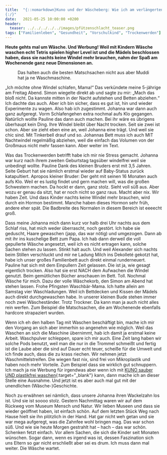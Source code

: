 ```yaml
---
title:  "{::nomarkdown}Kuno und der Wäscheberg: Wie ich am verlängerten Wochenende zur Waschbär-Mama wurde
{:/}"
date:   2021-05-25 10:00:00 +0200
header:
  teaser: ../../../../../images/pfützenschlacht_teaser.png
tags: ["Familienleben", "Gesundheit", "Vorschulkind", "Trockenwerden"]
---
```


**Heute gehts mal um Wäsche. Und Werbung! Weil mit Kindern Wäsche waschen echt Tetris spielen higher Level ist und die Mädels beschlossen haben, dass sie nachts keine Windel mehr brauchen, nahm der Spaß am Wochenende ganz neue Dimensionen an.**

<figure>
  <img src="../../../../../images/pfützenschlacht.png" alt="">
  <figcaption>Das halten auch die besten Matschsachen nicht aus aber Muddi hat ja ne Waschmaschine.</figcaption>
</figure> 

„Ich möchte ohne Windel schlafen, Mama!“ Das verkündete meine 5-jährige am Freitag Abend. Simon wiegelte direkt ab und sagte zu mir: „Mach das bloß nicht. Da kannste mitten in der Nacht aufstehen und Betten abziehen.“ Ich dachte das auch. Aber ich bin sicher, dass es gut ist, hin und wieder Experimente zu wagen. Also hab ich zugestimmt. Johanna war dann auch ganz aufgeregt. Vorm Schlafengehen extra nochmal aufs Klo gegangen. Natürlich wollte Pauline das dann auch machen. Bei ihr wäre es übrigens überhaupt kein Ding. Ihre Windel bleibt über Nacht trocken. Seit sie zwei ist schon. Aber sie zieht eben eine an, weil Johanna eine trägt. Und weil sie chic sind. Mit Tinkerbell drauf und so. Johannas Bett muss ich auch MIT Nachtwindel regelmäßig abziehen, weil die einfach das Volumen von der Großmaus nicht mehr fassen kann. Aber weiter im Text.

Was das Trockenwerden betrifft habe ich mir nie Stress gemacht. Johanna war kurz nach ihrem zweiten Geburtstag tagsüber windelfrei weil sie unbedingt wollte. Pauline Dank des kleinen Bruders erst mit 3,5 Jahren. Seite Geburt hat sie nämlich erstmal wieder auf Baby-Status zurück katapultiert. Apropos kleiner Bruder: Der geht mit seinen 16 Monaten auch aufs Klo. Weil er es lustig findet und gern machen will, was die großen Schwestern machen. Da hockt er dann, ganz stolz. Sieht voll süß aus. Aber wozu er genau da sitzt, hat er noch nicht so ganz raus. Macht aber nix. Wir haben Zeit. Und dass Kinder nachts keine Windel mehr brauchen, wird durch ein Hormon bestimmt. Manche haben dieses Hormon sehr früh, andere eher spät. Die Badbreite des Normalen in diesem Bereich ist eeeecht groß.

Dass meine Johanna mich dann kurz vor halb drei Uhr nachts aus dem Schlaf riss, hat mich weder überrascht, noch gestört. Ich habe sie geduscht, Haare gewaschen (japp, das war nötig) und umgezogen. Dann ab mit ihr ins kuschelige Bett zum Papa. Ich hab dann derweil die voll gepullerte Wäsche angesetzt, weil ich es nicht ertragen kann, solche Sachen stehen zu lassen. Stinkt halt auch. Und weil Alexander sich nachts beim Stillen verschluckt und mir ne Ladung Milch ins Dekolleté gekotzt hat, habe ich unser großes Familienbett auch direkt einmal runderneuert. Pauline hat sich mit dem Einpullern Zeit gelassen. Die ist ja, wie gesagt eigentlich trocken. Also hat sie erst NACH dem Aufwachen die Windel genutzt. Beim gemütlichen Bücher anschauen im Bett. Toll. Nochmal Wäsche für mich. Dazu der volle Wäschekorb, den Simon am Abend hat stehen lassen. Frohe Pfingsten Waschbär-Mama. Ich hatte allein am Samstag vier Waschladungen. Weil ich Bettdecken und Kissen der Mädels auch direkt durchgewaschen habe. In unserer kleinen Bude stehen immer noch zwei Wäscheständer. Trotz Trockner. Da kann man ja auch nicht alles rein werfen. Zum Beispiel die Matschsachen, die am Wochenende ebenfalls hardcore strapaziert wurden. 

Wenn ich eh den halben Tag mit Waschen beschäftigt bin, mache ich mir den Vorgang an sich aber immerhin so angenehm wie möglich. Weil das Waschen an sich die Maschine übernimmt, hab ich damit ja erstmal keine Arbeit. Waschpulver schleppen, spare ich mir auch. Eine Zeit lang haben wir solche Pods benutzt, weil man die nur in die Trommel schmeißt und fertig ist die Laube aber die sind auf Dauer echt teuer, scheiße für die Umwelt und ich finde auch, dass die zu krass riechen. Wir nehmen jetzt Waschmittelstreifen. Die wiegen fast nix, sind frei von Mikroplastik und haben noch mehr Vorteile. Zum Beispiel dass sie wirklich gut schnuppern. Ich mach ja nie Werbung für irgendwas aber wenn ich mit [KUNO sauber UND plastikfrei waschen](https://kuno-waschmittel.de/){:target="_blank"} kann, dann mache ich an dieser Stelle eine Ausnahme. Und jetzt ist es aber auch mal gut mit der unendlichen (Wäsche-)Geschichte. 

Noch zu erwähnen sei nämlich, dass unsere Johanna ihren Wackelzahn los ist. Und sie ist soooo stolz. Gestern Nachmittag waren wir auf dem Rückweg vom Museum Mensch und Natur. Wir lieben Museen und dass sie wieder geöffnet haben, ist einfach schön. Auf dem letzten Stück Weg nach Hause hielt sie ihn plötzlich in der Hand. Hat gar nicht weh getan und sie war mega aufgeregt, was die Zahnfee wohl bringen mag. Das war schon süß. Und wie sie heute Morgen gestrahlt hat – hach – das war schön. Schenken fetzt einfach. Vor allem Sachen, die sich die Kinder seit Monaten wünschen. Sogar dann, wenn es irgend was ist, dessen Faszination sich uns Eltern so gar nicht erschließt aber sei es drum. Ich muss dann mal weiter. Die Wäsche wartet. 






 






 


 
 






















 








 

   



















  












 






 





  


  






					 


 
 








